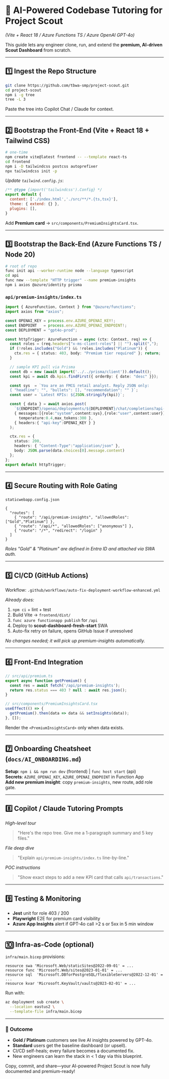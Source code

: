 # 🚀 AI-Powered Codebase Tutoring for **Project Scout**  
*(Vite + React 18 / Azure Functions TS / Azure OpenAI GPT-4o)*

This guide lets any engineer clone, run, and extend the **premium, AI-driven Scout Dashboard** from scratch.

---

## 1️⃣  Ingest the Repo Structure

```bash
git clone https://github.com/tbwa-smp/project-scout.git
cd project-scout
npm i -g tree
tree -L 3
```
Paste the tree into Copilot Chat / Claude for context.

---

## 2️⃣ Bootstrap the Front-End (Vite + React 18 + Tailwind CSS)

```bash
# one-time
npm create vite@latest frontend -- --template react-ts
cd frontend
npm i -D tailwindcss postcss autoprefixer
npx tailwindcss init -p
```

*Update `tailwind.config.js`*:

```js
/** @type {import('tailwindcss').Config} */
export default {
  content: ['./index.html','./src/**/*.{ts,tsx}'],
  theme: { extend: {} },
  plugins: [],
}
```

Add **Premium card** → `src/components/PremiumInsightsCard.tsx`.

---

## 3️⃣ Bootstrap the Back-End (Azure Functions TS / Node 20)

```bash
# root of repo
func init api --worker-runtime node --language typescript
cd api
func new --template "HTTP trigger" --name premium-insights
npm i axios @azure/identity prisma
```

### `api/premium-insights/index.ts`

```ts
import { AzureFunction, Context } from "@azure/functions";
import axios from "axios";

const OPENAI_KEY = process.env.AZURE_OPENAI_KEY!;
const ENDPOINT   = process.env.AZURE_OPENAI_ENDPOINT!;
const DEPLOYMENT = "gpt4o-prod";

const httpTrigger: AzureFunction = async (ctx: Context, req) => {
  const roles = (req.headers["x-ms-client-roles"] || "").split(",");
  if (!roles.includes("Gold") && !roles.includes("Platinum")) {
    ctx.res = { status: 403, body: "Premium tier required" }; return;
  }

  // sample KPI pull via Prisma
  const db = new (await import('../../prisma/client')).default();
  const kpi = await db.kpis.findFirst({ orderBy: { date: "desc" }});

  const sys  = `You are an FMCG retail analyst. Reply JSON only:
  { "headline": "", "bullets": [], "recommendation": "" }`;
  const user = `Latest KPIs: ${JSON.stringify(kpi)}`;

  const { data } = await axios.post(
    `${ENDPOINT}/openai/deployments/${DEPLOYMENT}/chat/completions?api-version=2024-02-15-preview`,
    { messages:[{role:"system",content:sys},{role:"user",content:user}],
      temperature:0.4,max_tokens:300 },
    { headers:{ "api-key":OPENAI_KEY } }
  );

  ctx.res = {
    status: 200,
    headers: { "Content-Type":"application/json" },
    body: JSON.parse(data.choices[0].message.content)
  };
};
export default httpTrigger;
```

---

## 4️⃣ Secure Routing with Role Gating

`staticwebapp.config.json`

```jsonc
{
  "routes": [
    { "route": "/api/premium-insights", "allowedRoles": ["Gold","Platinum"] },
    { "route": "/api/*", "allowedRoles": ["anonymous"] },
    { "route": "/*", "redirect": "/login" }
  ]
}
```

*Roles "Gold" & "Platinum" are defined in Entra ID and attached via SWA auth.*

---

## 5️⃣ CI/CD (GitHub Actions)

Workflow: `.github/workflows/auto-fix-deployment-workflow-enhanced.yml`

*Already does:*
1. `npm ci` + lint + test  
2. Build Vite → `frontend/dist/`  
3. `func azure functionapp publish` for `/api`  
4. Deploy to **scout-dashboard-fresh-start** SWA  
5. Auto-fix retry on failure, opens GitHub Issue if unresolved  

_No changes needed; it will pick up premium-insights automatically._

---

## 6️⃣ Front-End Integration

```ts
// src/api/premium.ts
export async function getPremium() {
  const res = await fetch('/api/premium-insights');
  return res.status === 403 ? null : await res.json();
}

// src/components/PremiumInsightsCard.tsx
useEffect(() => {
  getPremium().then(data => data && setInsights(data));
}, []);
```

Render the `<PremiumInsightsCard>` only when data exists.

---

## 7️⃣ Onboarding Cheatsheet (`docs/AI_ONBOARDING.md`)

**Setup**: `npm i && npm run dev` (frontend) | `func host start` (api)  
**Secrets**: `AZURE_OPENAI_KEY`, `AZURE_OPENAI_ENDPOINT` in Function App  
**Add new premium insight**: copy `premium-insights`, new route, add role gate.  

---

## 8️⃣ Copilot / Claude Tutoring Prompts

*High-level tour*

> "Here's the repo tree. Give me a 1-paragraph summary and 5 key files."  

*File deep dive*

> "Explain `api/premium-insights/index.ts` line-by-line."  

*POC instructions*

> "Show exact steps to add a new KPI card that calls `api/transactions`."  

---

## 9️⃣ Testing & Monitoring

* **Jest** unit for role 403 / 200  
* **Playwright** E2E for premium card visibility  
* **Azure App Insights** alert if GPT-4o call >2 s or 5xx in 5 min window  

---

## 🔟 Infra-as-Code (optional)

`infra/main.bicep` provisions:  
```bicep
resource swa 'Microsoft.Web/staticSites@2022-09-01' = ...
resource func 'Microsoft.Web/sites@2023-01-01' = ...
resource sql  'Microsoft.DBforPostgreSQL/flexibleServers@2022-12-01' = ...
resource kvar 'Microsoft.KeyVault/vaults@2023-02-01' = ...
```

Run with:

```bash
az deployment sub create \
  --location eastus2 \
  --template-file infra/main.bicep
```

---

### 🎯 Outcome

* **Gold / Platinum** customers see live AI insights powered by GPT-4o.  
* **Standard** users get the baseline dashboard (or upsell).  
* CI/CD self-heals; every failure becomes a documented fix.  
* New engineers can learn the stack in < 1 day via this blueprint.

Copy, commit, and share—your AI-powered Project Scout is now fully documented and premium-ready!